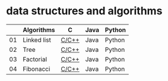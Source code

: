 # data structures and algorithms

|    | Algorithms                          | C     | Java | Python |
|----|-------------------------------------|-------|------|--------|
| 01 | Linked list                         | [C/C++](/C/Linked-list.c) | Java | Python
| 02 | Tree                                | [C/C++](/C/Tree.c) | Java | Python
| 03 | Factorial                           | [C/C++](/C/Factorial.c) | Java | Python
| 04 | Fibonacci                           | [C/C++](/C/Fibonacci.c) | Java | Python


